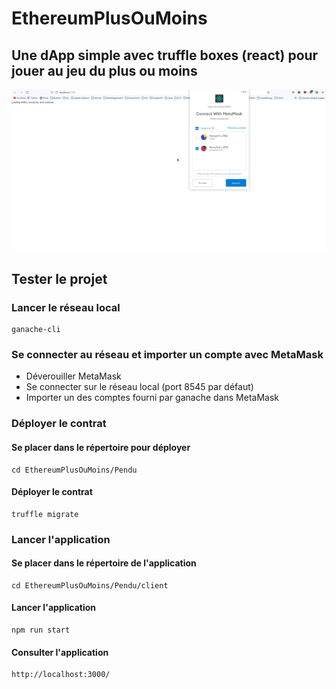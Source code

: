 # EthereumPlusOuMoins

## Une dApp simple avec truffle boxes (react) pour jouer au jeu du plus ou moins

![PlusOuMoins.gif](PlusOuMoins.gif)

## Tester le projet 

### Lancer le réseau local
```
ganache-cli
```

### Se connecter au réseau et importer un compte avec MetaMask
- Déverouiller MetaMask
- Se connecter sur le réseau local (port 8545 par défaut)
- Importer un des comptes fourni par ganache dans MetaMask

### Déployer le contrat

#### Se placer dans le répertoire pour déployer
```
cd EthereumPlusOuMoins/Pendu
```

#### Déployer le contrat
```
truffle migrate
```

### Lancer l'application

#### Se placer dans le répertoire de l'application
```
cd EthereumPlusOuMoins/Pendu/client
```
#### Lancer l'application
```
npm run start
```

#### Consulter l'application
```
http://localhost:3000/
```
